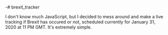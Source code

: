-# brexit_tracker

I don't know much JavaScript, but I decided to mess around and make a live tracking if Brexit has occured or not, scheduled currently for January 31, 2020 at 11 PM GMT. It's extremely simple.
